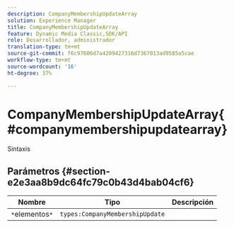 ```yaml
---
description: CompanyMembershipUpdateArray
solution: Experience Manager
title: CompanyMembershipUpdateArray
feature: Dynamic Media Classic,SDK/API
role: Desarrollador, administrador
translation-type: tm+mt
source-git-commit: f6c97606d7a4209427316d7367013ad9585a5cae
workflow-type: tm+mt
source-wordcount: '16'
ht-degree: 37%

---
```



# CompanyMembershipUpdateArray{#companymembershipupdatearray}

Sintaxis

## Parámetros {#section-e2e3aa8b9dc64fc79c0b43d4bab04cf6}

| Nombre | Tipo | Descripción |
|---|---|---|
| `*`elementos`*` | `types:CompanyMembershipUpdate` |  |

